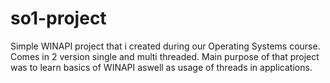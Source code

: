# so1-project
Simple WINAPI project that i created during our Operating Systems course.
Comes in 2 version single and multi threaded.
Main purpose of that project was to learn basics of WINAPI aswell as usage of threads in applications.


